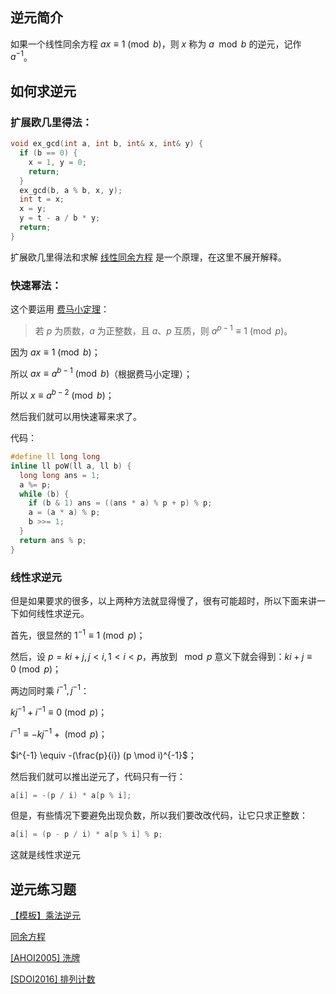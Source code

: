 ## 逆元简介

如果一个线性同余方程 $ax \equiv 1 \pmod b$，则 $x$ 称为 $a \mod b$ 的逆元，记作 $a^{-1}$。

## 如何求逆元

### 扩展欧几里得法：

```cpp
void ex_gcd(int a, int b, int& x, int& y) {
  if (b == 0) {
    x = 1, y = 0;
    return;
  }
  ex_gcd(b, a % b, x, y);
  int t = x;
  x = y;
  y = t - a / b * y;
  return;
}
```

扩展欧几里得法和求解 [线性同余方程](/math/linear-equation/) 是一个原理，在这里不展开解释。

### 快速幂法：

这个要运用 [费马小定理](/math/fermat/)：

> 若 $p$ 为质数，$a$ 为正整数，且 $a$、$p$ 互质，则 $a^{p-1} \equiv 1 \pmod p$。

因为 $ax \equiv 1 \pmod b$；

所以 $ax \equiv a^{b-1} \pmod b$（根据费马小定理）；

所以 $x \equiv a^{b-2} \pmod b$；

然后我们就可以用快速幂来求了。

代码：

```cpp
#define ll long long
inline ll poW(ll a, ll b) {
  long long ans = 1;
  a %= p;
  while (b) {
    if (b & 1) ans = ((ans * a) % p + p) % p;
    a = (a * a) % p;
    b >>= 1;
  }
  return ans % p;
}
```

### 线性求逆元

但是如果要求的很多，以上两种方法就显得慢了，很有可能超时，所以下面来讲一下如何线性求逆元。

首先，很显然的 $1^{-1} \equiv 1 \pmod p$；

然后，设 $p=ki+j,j<i,1<i<p$，再放到 $\mod p$ 意义下就会得到：$ki+j \equiv 0 \pmod p$；

两边同时乘 $i^{-1},j^{-1}$：

$kj^{-1}+i^{-1} \equiv 0 \pmod p$；

$i^{-1} \equiv -kj^{-1}+ \pmod p$；

$i^{-1} \equiv -(\frac{p}{i}) (p \mod i)^{-1}$；

然后我们就可以推出逆元了，代码只有一行：

```cpp
a[i] = -(p / i) * a[p % i];
```

但是，有些情况下要避免出现负数，所以我们要改改代码，让它只求正整数：

```cpp
a[i] = (p - p / i) * a[p % i] % p;
```

这就是线性求逆元

## 逆元练习题

[【模板】乘法逆元](https://www.luogu.org/problemnew/show/P3811)

[同余方程](https://www.luogu.org/problemnew/show/P1082)

[\[AHOI2005\] 洗牌](https://www.lydsy.com/JudgeOnline/problem.php?id=1965)

[\[SDOI2016\] 排列计数](https://www.luogu.org/problemnew/show/P4071)
